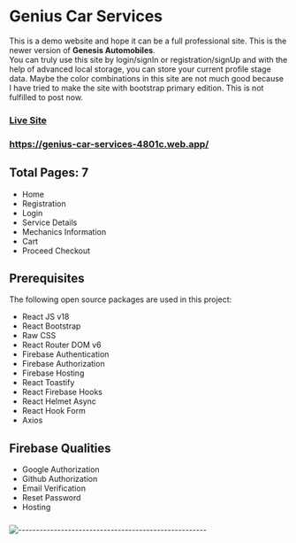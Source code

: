 # Genius Car Services
This is a demo website and hope it can be a full professional site. 
This is the newer version of **Genesis Automobiles**.  
You can truly use this site by login/signIn or registration/signUp and with the help of advanced local storage, you can store your current profile stage data. Maybe the color combinations in this site are not much good because I have tried to make the site with bootstrap primary edition.
This is not fulfilled to post now.

### [Live Site](https://genius-car-services-4801c.web.app/)
### https://genius-car-services-4801c.web.app/

## Total Pages: 7
* Home 
* Registration
* Login
* Service Details
* Mechanics Information
* Cart
* Proceed Checkout

## Prerequisites

The following open source packages are used in this project:
* React JS v18
* React Bootstrap
* Raw CSS
* React Router DOM v6
* Firebase Authentication
* Firebase Authorization
* Firebase Hosting
* React Toastify
* React Firebase Hooks
* React Helmet Async
* React Hook Form
* Axios

## Firebase Qualities
* Google Authorization
* Github Authorization
* Email Verification
* Reset Password
* Hosting

##### 
##### 
##### 
##### 
##### 

![-----------------------------------------------------](https://raw.githubusercontent.com/andreasbm/readme/master/assets/lines/rainbow.png)
